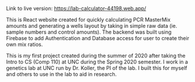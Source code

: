 Link to live version: https://lab-calculator-44198.web.app/

This is React website created for quickly calculating PCR MasterMix amounts and generating
a wells layout by taking in simple raw data (ie. sample numbers and control amounts). The backend was built
using Firebase to add Authentication and Database access for user to create their own mix ratios.

This is my first project created during the summer of 2020 after taking the Intro to CS (Comp 110) at UNC 
during the Spring 2020 semester. I work in a genetics lab at UNC run by Dr. Koller, the PI of the lab. 
I built this for myself and others to use in the lab to aid in research.
